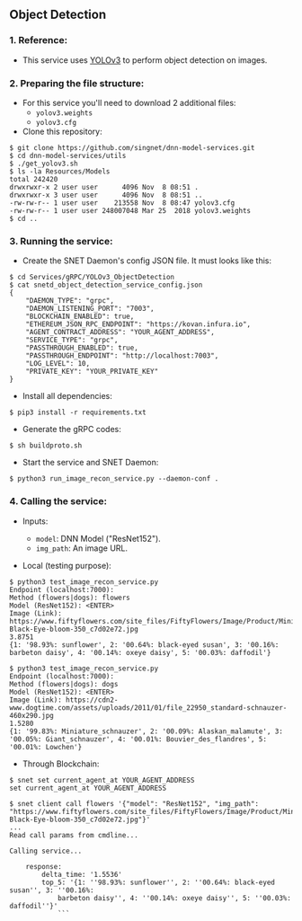 ## Object Detection

### 1. Reference:

- This service uses [YOLOv3](https://pjreddie.com/darknet/yolo/) to perform object detection on images.

### 2. Preparing the file structure:

- For this service you'll need to download 2 additional files:
  - `yolov3.weights`
  - `yolov3.cfg`
- Clone this repository:
```
$ git clone https://github.com/singnet/dnn-model-services.git
$ cd dnn-model-services/utils
$ ./get_yolov3.sh
$ ls -la Resources/Models
total 242420
drwxrwxr-x 2 user user      4096 Nov  8 08:51 .
drwxrwxr-x 3 user user      4096 Nov  8 08:51 ..
-rw-rw-r-- 1 user user    213558 Nov  8 08:47 yolov3.cfg
-rw-rw-r-- 1 user user 248007048 Mar 25  2018 yolov3.weights
$ cd ..
```

### 3. Running the service:

- Create the SNET Daemon's config JSON file. It must looks like this:
```
$ cd Services/gRPC/YOLOv3_ObjectDetection
$ cat snetd_object_detection_service_config.json
{
    "DAEMON_TYPE": "grpc",
    "DAEMON_LISTENING_PORT": "7003",
    "BLOCKCHAIN_ENABLED": true,
    "ETHEREUM_JSON_RPC_ENDPOINT": "https://kovan.infura.io",
    "AGENT_CONTRACT_ADDRESS": "YOUR_AGENT_ADDRESS",
    "SERVICE_TYPE": "grpc",
    "PASSTHROUGH_ENABLED": true,
    "PASSTHROUGH_ENDPOINT": "http://localhost:7003",
    "LOG_LEVEL": 10,
    "PRIVATE_KEY": "YOUR_PRIVATE_KEY"
}
```
- Install all dependencies:
```
$ pip3 install -r requirements.txt
```
- Generate the gRPC codes:
```
$ sh buildproto.sh
```
- Start the service and SNET Daemon:
```
$ python3 run_image_recon_service.py --daemon-conf .
```

### 4. Calling the service:

- Inputs:
  - `model`: DNN Model ("ResNet152").
  - `img_path`: An image URL.

- Local (testing purpose):

```
$ python3 test_image_recon_service.py 
Endpoint (localhost:7000): 
Method (flowers|dogs): flowers
Model (ResNet152): <ENTER>
Image (Link): https://www.fiftyflowers.com/site_files/FiftyFlowers/Image/Product/Mini-Black-Eye-bloom-350_c7d02e72.jpg
3.8751
{1: '98.93%: sunflower', 2: '00.64%: black-eyed susan', 3: '00.16%: barbeton daisy', 4: '00.14%: oxeye daisy', 5: '00.03%: daffodil'}

$ python3 test_image_recon_service.py 
Endpoint (localhost:7000): 
Method (flowers|dogs): dogs
Model (ResNet152): <ENTER>
Image (Link): https://cdn2-www.dogtime.com/assets/uploads/2011/01/file_22950_standard-schnauzer-460x290.jpg
1.5280
{1: '99.83%: Miniature_schnauzer', 2: '00.09%: Alaskan_malamute', 3: '00.05%: Giant_schnauzer', 4: '00.01%: Bouvier_des_flandres', 5: '00.01%: Lowchen'}
```

- Through Blockchain:

```
$ snet set current_agent_at YOUR_AGENT_ADDRESS
set current_agent_at YOUR_AGENT_ADDRESS

$ snet client call flowers '{"model": "ResNet152", "img_path": "https://www.fiftyflowers.com/site_files/FiftyFlowers/Image/Product/Mini-Black-Eye-bloom-350_c7d02e72.jpg"}'
...
Read call params from cmdline...

Calling service...

    response:
        delta_time: '1.5536'
        top_5: '{1: ''98.93%: sunflower'', 2: ''00.64%: black-eyed susan'', 3: ''00.16%:
            barbeton daisy'', 4: ''00.14%: oxeye daisy'', 5: ''00.03%: daffodil''}'
            ```